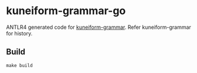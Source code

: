 # kuneiform-grammar-go
ANTLR4 generated code for [kuneiform-grammar](https://github.com/kwilteam/kuneiform-grammar).
Refer kuneiform-grammar for history.

## Build

`make build`
